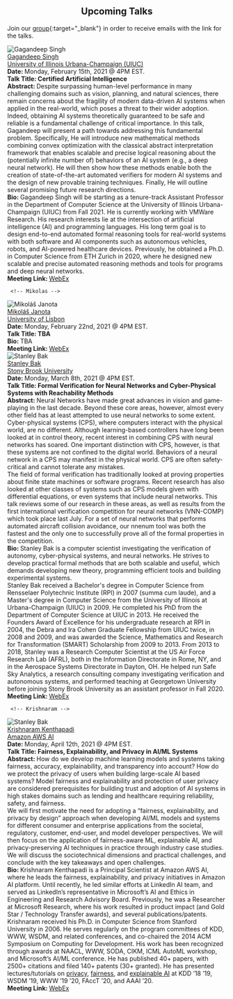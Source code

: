 <h2 style="text-align:center"> Upcoming Talks </h2>

Join our [group](https://groups.google.com/forum/#!forum/ml_logic_seminar/join 
){:target="_blank"} in order to receive emails with the link for the talks.

<div class="talks">    
   <!-- Gagandeep -->
  <div class="talk" id="gagandeep">
    <div class="speakerInfo"> 
                <img alt="Gagandeep Singh" src="{{site.baseurl}}/assets/img/gagandeep.jpg">
      <br>
      <a href="https://www.sri.inf.ethz.ch/people/gagandeep" target="_blank">Gagandeep Singh</a> 
      <br>
      <a href="https://illinois.edu/" target="_blank">University of Illinois Urbana-Champaign (UIUC)</a>
    </div>
    <div class="talkInfo"> 
              <strong> Date: </strong> Monday, February 15th, 2021 @ 4PM EST.
      <br>
    <strong> Talk Title: Certified Artificial Intelligence </strong>
     <br>
      <strong> Abstract: </strong> Despite surpassing human-level performance in many challenging domains such as vision, planning, and natural sciences, there remain concerns about the fragility of modern data-driven AI systems when applied in the real-world, which poses a threat to their wider adoption. Indeed, obtaining AI systems theoretically guaranteed to be safe and reliable is a fundamental challenge of critical importance. In this talk, Gagandeep will present a path towards addressing this fundamental problem. Specifically, He will introduce new mathematical methods combining convex optimization with the classical abstract interpretation framework that enables scalable and precise logical reasoning about the (potentially infinite number of) behaviors of an AI system (e.g., a deep neural network). He will then show how these methods enable both the creation of state-of-the-art automated verifiers for modern AI systems and the design of new provable training techniques. Finally, He will outline several promising future research directions.
      <br>
      <strong> Bio: </strong> Gagandeep Singh will be starting as a tenure-track Assistant Professor in the Department of Computer Science at the University of Illinois Urbana-Champaign (UIUC) from Fall 2021. He is currently working with VMWare Research. His research interests lie at the intersection of artificial intelligence (AI) and programming languages. His long term goal is to design end-to-end automated formal reasoning tools for real-world systems with both software and AI components such as autonomous vehicles, robots, and AI-powered healthcare devices. Previously, he obtained a Ph.D. in Computer Science from ETH Zurich in 2020, where he designed new scalable and precise automated reasoning methods and tools for programs and deep neural networks.  
      <br>
      <strong> Meeting Link: </strong> <a href="https://uwaterloo.webex.com/uwaterloo/j.php?MTID=mda8ba361f6841fd335ee1121e3046867" target="_blank">WebEx</a>
    </div>
  </div>
  
     <!-- Mikolas -->
  <div class="talk" id="mikolas">
    <div class="speakerInfo"> 
                <img alt="Mikoláš Janota" src="{{site.baseurl}}/assets/img/mikolas.png">
      <br>
      <a href="http://sat.inesc-id.pt/~mikolas/" target="_blank">Mikoláš Janota</a> 
      <br>
      <a href="https://www.ulisboa.pt/en/" target="_blank">University of Lisbon</a>
    </div>
    <div class="talkInfo"> 
              <strong> Date: </strong> Monday, February 22nd, 2021 @ 4PM EST.
      <br>
<strong> Talk Title: TBA  </strong>
     <br>
      <strong> Bio: </strong>  TBA
      <br>
      <strong> Meeting Link: </strong> <a href="https://uwaterloo.webex.com/uwaterloo/j.php?MTID=m89c96846c5f13ccb2d5e7dba1333127c" target="_blank">WebEx</a>
    </div>
  </div>

   <!-- Stanley -->
  <div class="talk" id="stanley">
    <div class="speakerInfo"> 
                <img alt="Stanley Bak" src="{{site.baseurl}}/assets/img/stanley.jpg">
      <br>
      <a href="http://stanleybak.com/" target="_blank">Stanley Bak</a> 
      <br>
      <a href="https://www.cs.stonybrook.edu/" target="_blank">Stony Brook University</a>
    </div>
    <div class="talkInfo"> 
              <strong> Date: </strong> Monday, March 8th, 2021 @ 4PM EST.
      <br>
<strong> Talk Title: Formal Verification for Neural Networks and Cyber-Physical Systems with Reachability Methods </strong>
     <br>
      <strong> Abstract: </strong> Neural Networks have made great advances in vision and game-playing in the last decade. Beyond these core areas, however, almost every other field has at least attempted to use neural networks to some extent. Cyber-physical systems (CPS), where computers interact with the physical world, are no different. Although learning-based controllers have long been looked at in control theory, recent interest in combining CPS with neural networks has soared. One important distinction with CPS, however, is that these systems are not confined to the digital world. Behaviors of a neural network in a CPS may manifest in the physical world. CPS are often safety-critical and cannot tolerate any mistakes.
<br>
The field of formal verification has traditionally looked at proving properties about finite state machines or software programs. Recent research has also looked at other classes of systems such as CPS models given with differential equations, or even systems that include neural networks. This talk reviews some of our research in these areas, as well as results from the first international verification competition for neural networks (VNN-COMP) which took place last July. For a set of neural networks that performs automated aircraft collision avoidance, our nnenum tool was both the fastest and the only one to successfully prove all of the formal properties in the competition.
      <br>
      <strong> Bio: </strong> Stanley Bak is a computer scientist investigating the verification of autonomy, cyber-physical systems, and neural networks. He strives to develop practical formal methods that are both scalable and useful, which demands developing new theory, programming efficient tools and building experimental systems.
<br>
Stanley Bak received a Bachelor's degree in Computer Science from Rensselaer Polytechnic Institute (RPI) in 2007 (summa cum laude), and a Master's degree in Computer Science from the University of Illinois at Urbana-Champaign (UIUC) in 2009. He completed his PhD from the Department of Computer Science at UIUC in 2013. He received the Founders Award of Excellence for his undergraduate research at RPI in 2004, the Debra and Ira Cohen Graduate Fellowship from UIUC twice, in 2008 and 2009, and was awarded the Science, Mathematics and Research for Transformation (SMART) Scholarship from 2009 to 2013. From 2013 to 2018, Stanley was a Research Computer Scientist at the US Air Force Research Lab (AFRL), both in the Information Directorate in Rome, NY, and in the Aerospace Systems Directorate in Dayton, OH. He helped run Safe Sky Analytics, a research consulting company investigating verification and autonomous systems, and performed teaching at Georgetown University before joining Stony Brook University as an assistant professor in Fall 2020.
      <br>
      <strong> Meeting Link: </strong> <a href="https://uwaterloo.webex.com/uwaterloo/j.php?MTID=m7696b29019e9f6cec674ceddc613954b" target="_blank">WebEx</a>
    </div>
  </div>
  
     <!-- Krishnaram -->
  <div class="talk" id="krishnaram">
    <div class="speakerInfo"> 
                <img alt="Stanley Bak" src="{{site.baseurl}}/assets/img/krishnaram.jpg">
      <br>
      <a href="https://www.linkedin.com/in/krishnaramkenthapadi" target="_blank">Krishnaram Kenthapadi</a> 
      <br>
      <a href="https://aws.amazon.com/ai/" target="_blank">Amazon AWS AI</a>
    </div>
    <div class="talkInfo"> 
              <strong> Date: </strong> Monday, April 12th, 2021 @ 4PM EST.
      <br>
<strong> Talk Title: Fairness, Explainability, and Privacy in AI/ML Systems</strong>
     <br>
      <strong> Abstract: </strong> How do we develop machine learning models and systems taking fairness, accuracy, explainability, and transparency into account? How do we protect the privacy of users when building large-scale AI based systems? Model fairness and explainability and protection of user privacy are considered prerequisites for building trust and adoption of AI systems in high stakes domains such as lending and healthcare requiring reliability, safety, and fairness.
<br>
We will first motivate the need for adopting a “fairness, explainability, and privacy by design” approach when developing AI/ML models and systems for different consumer and enterprise applications from the societal, regulatory, customer, end-user, and model developer perspectives. We will then focus on the application of fairness-aware ML, explainable AI, and privacy-preserving AI techniques in practice through industry case studies. We will discuss the sociotechnical dimensions and practical challenges, and conclude with the key takeaways and open challenges.
      <br>
      <strong> Bio: </strong> Krishnaram Kenthapadi is a Principal Scientist at Amazon AWS AI, where he leads the fairness, explainability, and privacy initiatives in Amazon AI platform. Until recently, he led similar efforts at LinkedIn AI team, and served as LinkedIn’s representative in Microsoft’s AI and Ethics in Engineering and Research Advisory Board. Previously, he was a Researcher at Microsoft Research, where his work resulted in product impact (and Gold Star / Technology Transfer awards), and several publications/patents. Krishnaram received his Ph.D. in Computer Science from Stanford University in 2006. He serves regularly on the program committees of KDD, WWW, WSDM, and related conferences, and co-chaired the 2014 ACM Symposium on Computing for Development. His work has been recognized through awards at NAACL, WWW, SODA, CIKM, ICML AutoML workshop, and Microsoft’s AI/ML conference. He has published 40+ papers, with 2500+ citations and filed 140+ patents (30+ granted). He has presented lectures/tutorials on <a href="https://sites.google.com/view/privacy-tutorial" target="_blank">privacy</a>, <a href="https://sites.google.com/view/fairness-tutorial" target="_blank">fairness</a>, and <a href="https://sites.google.com/view/explainable-ai-tutorial" target="_blank">explainable AI</a> at KDD ’18 ’19, WSDM ’19, WWW ’19 ’20, FAccT ’20, and AAAI ’20.
      <br>
      <strong> Meeting Link: </strong> <a href="https://uwaterloo.webex.com/uwaterloo/j.php?MTID=m1400476a87f52ae676f9f07192055634" target="_blank">WebEx</a>
    </div>
  </div>

</div>
